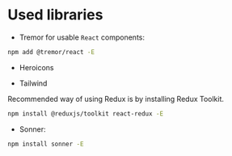 # Used libraries

* Tremor for usable `React` components:

```sh
npm add @tremor/react -E
```

* Heroicons

* Tailwind

Recommended way of using Redux is by installing Redux Toolkit.

```sh
npm install @reduxjs/toolkit react-redux -E
```

* Sonner:

```sh
npm install sonner -E
```